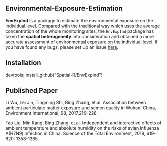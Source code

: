 ## Environmental-Exposure-Estimation

**EnvExpInd** is a package to estimate the environmental exposure on the individual level. Compared with the traditional way which uses the average concentration of the whole monitoring sites, the `EnvExpInd` package has taken the **spatial heterogeneity** into consideration and obtained a more accurate assessment of environmental exposure on the individual level. 
If you have found any bugs, please set up an issue [here](https://github.com/Spatial-R/EnvExpInd/issues).

## Installation
devtools::install_github("Spatial-R/EnvExpInd")


## Published Paper

Li Wu, Lei Jin, Tingming Shi, Bing Zhang, et.al. Association between ambient particulate matter exposure and semen quality in Wuhan, China, Environment International, 98, 2017,219-228.

Tao Liu, Min Kang, Bing Zhang, et.al. Independent and interactive effects of ambient temperature and absolute humidity on the risks of avian influenza A(H7N9) infection in China. Science of the Total Environment, 2018, 619-620: 1358-1365.
